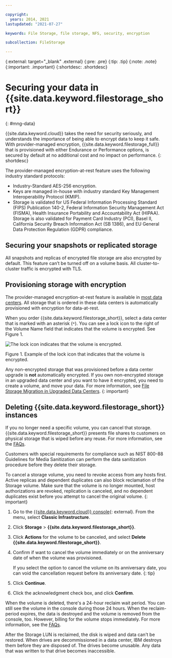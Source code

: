 ```yaml
---

copyright:
  years: 2014, 2021
lastupdated: "2021-07-27"

keywords: File Storage, file storage, NFS, security, encryption

subcollection: FileStorage

---
```

{:external: target="_blank" .external}
{:pre: .pre}
{:tip: .tip}
{:note: .note}
{:important: .important}
{:shortdesc: .shortdesc}

# Securing your data in {{site.data.keyword.filestorage_short}}
{: #mng-data}

{{site.data.keyword.cloud}} takes the need for security seriously, and understands the importance of being able to encrypt data to keep it safe. With provider-managed encryption, {{site.data.keyword.filestorage_full}} that is provisioned with either Endurance or Performance options, is secured by default at no additional cost and no impact on performance.
{: shortdesc}

The provider-managed encryption-at-rest feature uses the following industry standard protocols:

* Industry-Standard AES-256 encryption.
* Keys are managed in-house with industry standard Key Management Interoperability Protocol (KMIP).
* Storage is validated for US Federal Information Processing Standard (FIPS) Publication 140-2, Federal Information Security Management Act (FISMA), Health Insurance Portability and Accountability Act (HIPAA). Storage is also validated for Payment Card Industry (PCI), Basel II, California Security Breach Information Act (SB 1386), and EU General Data Protection Regulation (GDPR) compliance.

## Securing your snapshots or replicated storage  

All snapshots and replicas of encrypted file storage are also encrypted by default. This feature can’t be turned off on a volume basis.
All cluster-to-cluster traffic is encrypted with TLS.

## Provisioning storage with encryption

The provider-managed encryption-at-rest feature is available in [most data centers](/docs/FileStorage?topic=FileStorage-selectDC). All storage that is ordered in these data centers is automatically provisioned with encryption for data-at-rest.

When you order {{site.data.keyword.filestorage_short}}, select a data center that is marked with an asterisk (`*`). You can see a lock icon to the right of the Volume Name field that indicates that the volume is encrypted. See Figure 1.

![The lock icon indicates that the volume is encrypted.](/images/encryptedstorage.png)
<caption>Figure 1. Example of the lock icon that indicates that the volume is encrypted.</caption>

Any non-encrypted storage that was provisioned before a data center upgrade is **not** automatically encrypted. If you own non-encrypted storage in an upgraded data center and you want to have it encrypted, you need to create a volume, and move your data. For more information, see [File Storage Migration in Upgraded Data Centers](/docs/FileStorage?topic=FileStorage-migratestorage).
{: important}

## Deleting {{site.data.keyword.filestorage_short}} instances

If you no longer need a specific volume, you can cancel that storage. {{site.data.keyword.filestorage_short}} presents file shares to customers on physical storage that is wiped before any reuse. For more information, see the [FAQs](/docs/FileStorage?topic=FileStorage-file-storage-faqs#deleted).

Customers with special requirements for compliance such as NIST 800-88 Guidelines for Media Sanitization can perform the data sanitization procedure before they delete their storage.

To cancel a storage volume, you need to revoke access from any hosts first. Active replicas and dependent duplicates can also block reclamation of the Storage volume. Make sure that the volume is no longer mounted, host authorizations are revoked, replication is canceled, and no dependent duplicates exist before you attempt to cancel the original volume.
{: important}

1. Go to the [{{site.data.keyword.cloud}} console](https://{DomainName}/){: external}. From the menu, select **Classic Infrastructure**.
2. Click **Storage** > **{{site.data.keyword.filestorage_short}}**.
3. Click **Actions** for the volume to be canceled, and select **Delete {{site.data.keyword.filestorage_short}}**.
4. Confirm if want to cancel the volume immediately or on the anniversary date of when the volume was provisioned.

   If you select the option to cancel the volume on its anniversary date, you can void the cancellation request before its anniversary date.
   {: tip}
5. Click **Continue**.
6. Click the acknowledgment check box, and click **Confirm**.

When the volume is deleted, there's a 24-hour reclaim wait period. You can still see the volume in the console during those 24 hours. When the reclaim-period expires, the data is destroyed and the volume is removed from the console, too. However, billing for the volume stops immediately. For more information, see the [FAQs](/docs/FileStorage?topic=FileStorage-file-storage-faqs).

After the Storage LUN is reclaimed, the disk is wiped and data can't be restored.
When drives are decommissioned in a data center, IBM destroys them before they are disposed of. The drives become unusable. Any data that was written to that drive becomes inaccessible.
